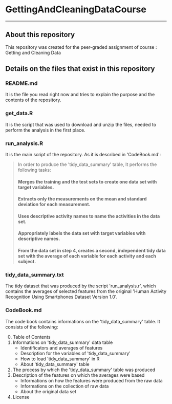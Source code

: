 # GettingAndCleaningDataCourse
***  

## About this repository 
 
This repository was created for the peer-graded assignment of course : Getting and Cleaning Data

## Details on the files that exist in this repository  
 

### README.md 
It is the file you read right now and tries to explain the purpose and
the contents of the repository.
 
### get_data.R 
It is the script that was used to download and unzip the files, needed to
perform the analysis in the first place. 
 
### run_analysis.R 
 
It is the main script of the repository. 
As it is described in 'CodeBook.md':

> In order to produce the 'tidy_data_summary' table,
> It performs the following tasks: 
>  
> #### Merges the training and the test sets to create one data set with target variables. 
>  
> #### Extracts only the measurements on the mean and standard deviation for each measurement. 
> 
> #### Uses descriptive activity names to name the activities in the data set.   
>
> #### Appropriately labels the data set with target variables with descriptive names. 
> 
> #### From the data set in step 4, creates a second, independent tidy data set with the average of each variable for each activity and each subject. 
    
### tidy_data_summary.txt 
 
The tidy dataset that was produced by the script 'run_analysis.r',
which contains the averages of selected features from the original
'Human Activity Recognition Using Smartphones Dataset Version 1.0'.
 
### CodeBook.md 

The code book contains informations on the 'tidy_data_summary' table.
It consists of the following: 
 
  0. Table of Contents 
  1. Informations on 'tidy_data_summary' data table 
     - Identificators and averages of features 
     - Description for the variables of 'tidy_data_summary' 
     - How to load 'tidy_data_summary' in R
     - About 'tidy_data_summary' table 
  2. The process by which the 'tidy_data_summary' table was produced 
  3. Description of the features on which the averages were based 
     - Informations on how the features were produced from the raw data 
     - Informations on the collection of raw data 
     - About the original data set 
  4. License 
 
